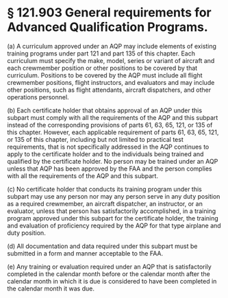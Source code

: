 # § 121.903   General requirements for Advanced Qualification Programs.

(a) A curriculum approved under an AQP may include elements of existing training programs under part 121 and part 135 of this chapter. Each curriculum must specify the make, model, series or variant of aircraft and each crewmember position or other positions to be covered by that curriculum. Positions to be covered by the AQP must include all flight crewmember positions, flight instructors, and evaluators and may include other positions, such as flight attendants, aircraft dispatchers, and other operations personnel.


(b) Each certificate holder that obtains approval of an AQP under this subpart must comply with all the requirements of the AQP and this subpart instead of the corresponding provisions of parts 61, 63, 65, 121, or 135 of this chapter. However, each applicable requirement of parts 61, 63, 65, 121, or 135 of this chapter, including but not limited to practical test requirements, that is not specifically addressed in the AQP continues to apply to the certificate holder and to the individuals being trained and qualified by the certificate holder. No person may be trained under an AQP unless that AQP has been approved by the FAA and the person complies with all the requirements of the AQP and this subpart.


(c) No certificate holder that conducts its training program under this subpart may use any person nor may any person serve in any duty position as a required crewmember, an aircraft dispatcher, an instructor, or an evaluator, unless that person has satisfactorily accomplished, in a training program approved under this subpart for the certificate holder, the training and evaluation of proficiency required by the AQP for that type airplane and duty position.


(d) All documentation and data required under this subpart must be submitted in a form and manner acceptable to the FAA.


(e) Any training or evaluation required under an AQP that is satisfactorily completed in the calendar month before or the calendar month after the calendar month in which it is due is considered to have been completed in the calendar month it was due.




